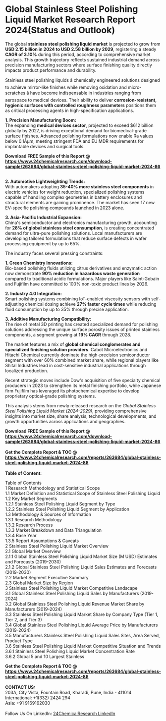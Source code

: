<h1>Global Stainless Steel Polishing Liquid Market Research Report 2024(Status and Outlook)</h1><p>The global <strong>stainless steel polishing liquid market</strong> is projected to grow from <strong>USD 2.15 billion in 2024 to USD 2.58 billion by 2029</strong>, registering a steady <strong>CAGR of 3.10%</strong> during this period, according to comprehensive market analysis. This growth trajectory reflects sustained industrial demand across precision manufacturing sectors where surface finishing quality directly impacts product performance and durability.</p><p>Stainless steel polishing liquids â chemically engineered solutions designed to achieve mirror-like finishes while removing oxidation and micro-scratches â have become indispensable in industries ranging from aerospace to medical devices. Their ability to deliver <strong>corrosion-resistant, hygienic surfaces with controlled roughness parameters</strong> positions them as critical processing agents in high-specification applications.</p><p><strong>1. Precision Manufacturing Boom:</strong><br>
The expanding <strong>medical devices sector</strong>, projected to exceed $612 billion globally by 2027, is driving exceptional demand for biomedical-grade surface finishes. Advanced polishing formulations now enable Ra values below 0.1Âµm, meeting stringent FDA and EU MDR requirements for implantable devices and surgical tools.</p><div><b>Download FREE Sample of this Report @ 
            <a href="https://www.24chemicalresearch.com/download-sample/263684/global-stainless-steel-polishing-liquid-market-2024-86">
            https://www.24chemicalresearch.com/download-sample/263684/global-stainless-steel-polishing-liquid-market-2024-86</a></b></div><br><p><strong>2. Automotive Lightweighting Trends:</strong><br>
With automakers adopting <strong>35-40% more stainless steel components</strong> in electric vehicles for weight reduction, specialized polishing systems capable of handling complex geometries in battery enclosures and structural elements are gaining prominence. The market has seen 17 new EV-specific polishing compounds launched in 2023 alone.</p><p><strong>3. Asia-Pacific Industrial Expansion:</strong><br>
China's semiconductor and electronics manufacturing growth, accounting for <strong>28% of global stainless steel consumption</strong>, is creating concentrated demand for ultra-pure polishing solutions. Local manufacturers are developing tailored formulations that reduce surface defects in wafer processing equipment by up to 65%.</p><p>The industry faces several pressing constraints:</p><p><strong>1. Green Chemistry Innovations:</strong><br>
Bio-based polishing fluids utilizing citrus derivatives and enzymatic action now demonstrate <strong>90% reduction in hazardous waste generation</strong> compared to traditional acidic formulations. Major players like Saint-Gobain and Fujifilm have committed to 100% non-toxic product lines by 2026.</p><p><strong>2. Industry 4.0 Integration:</strong><br>
Smart polishing systems combining IoT-enabled viscosity sensors with self-adjusting chemical dosing achieve <strong>27% faster cycle times</strong> while reducing fluid consumption by up to 35% through precise application.</p><p><strong>3. Additive Manufacturing Compatibility:</strong><br>
The rise of metal 3D printing has created specialized demand for polishing solutions addressing the unique surface porosity issues of printed stainless components, a segment growing at <strong>19% CAGR</strong> through 2028.</p><p>The market features a mix of <strong>global chemical conglomerates and specialized finishing solution providers</strong>. Cabot Microelectronics and Hitachi Chemical currently dominate the high-precision semiconductor segment with over 60% combined market share, while regional players like Shital Industries lead in cost-sensitive industrial applications through localized production.</p><p>Recent strategic moves include Dow's acquisition of five specialty chemical producers in 2023 to strengthen its metal finishing portfolio, while Japanese firm Fujifilm has leveraged its photochemical expertise to develop proprietary optical-grade polishing systems.</p><p>This analysis stems from newly released research on the <em>Global Stainless Steel Polishing Liquid Market (2024-2029)</em>, providing comprehensive insights into market size, share analysis, technological developments, and growth opportunities across applications and geographies.</p><div><b>Download FREE Sample of this Report @ 
            <a href="https://www.24chemicalresearch.com/download-sample/263684/global-stainless-steel-polishing-liquid-market-2024-86">
            https://www.24chemicalresearch.com/download-sample/263684/global-stainless-steel-polishing-liquid-market-2024-86</a></b></div><br><div><b>Get the Complete Report & TOC @ 
            <a href="https://www.24chemicalresearch.com/reports/263684/global-stainless-steel-polishing-liquid-market-2024-86">
            https://www.24chemicalresearch.com/reports/263684/global-stainless-steel-polishing-liquid-market-2024-86</a></b></div><br>
            <b>Table of Content:</b><p>Table of Contents<br />
1 Research Methodology and Statistical Scope<br />
1.1 Market Definition and Statistical Scope of Stainless Steel Polishing Liquid<br />
1.2 Key Market Segments<br />
1.2.1 Stainless Steel Polishing Liquid Segment by Type<br />
1.2.2 Stainless Steel Polishing Liquid Segment by Application<br />
1.3 Methodology & Sources of Information<br />
1.3.1 Research Methodology<br />
1.3.2 Research Process<br />
1.3.3 Market Breakdown and Data Triangulation<br />
1.3.4 Base Year<br />
1.3.5 Report Assumptions & Caveats<br />
2 Stainless Steel Polishing Liquid Market Overview<br />
2.1 Global Market Overview<br />
2.1.1 Global Stainless Steel Polishing Liquid Market Size (M USD) Estimates and Forecasts (2019-2030)<br />
2.1.2 Global Stainless Steel Polishing Liquid Sales Estimates and Forecasts (2019-2030)<br />
2.2 Market Segment Executive Summary<br />
2.3 Global Market Size by Region<br />
3 Stainless Steel Polishing Liquid Market Competitive Landscape<br />
3.1 Global Stainless Steel Polishing Liquid Sales by Manufacturers (2019-2024)<br />
3.2 Global Stainless Steel Polishing Liquid Revenue Market Share by Manufacturers (2019-2024)<br />
3.3 Stainless Steel Polishing Liquid Market Share by Company Type (Tier 1, Tier 2, and Tier 3)<br />
3.4 Global Stainless Steel Polishing Liquid Average Price by Manufacturers (2019-2024)<br />
3.5 Manufacturers Stainless Steel Polishing Liquid Sales Sites, Area Served, Product Type<br />
3.6 Stainless Steel Polishing Liquid Market Competitive Situation and Trends<br />
3.6.1 Stainless Steel Polishing Liquid Market Concentration Rate<br />
3.6.2 Global 5 and 10 Largest Stainless</p><div><b>Get the Complete Report & TOC @ 
            <a href="https://www.24chemicalresearch.com/reports/263684/global-stainless-steel-polishing-liquid-market-2024-86">
            https://www.24chemicalresearch.com/reports/263684/global-stainless-steel-polishing-liquid-market-2024-86</a></b></div><br><b>CONTACT US:</b><br>
            203A, City Vista, Fountain Road, Kharadi, Pune, India - 411014<br>
            International: +1(332) 2424 294<br>
            Asia: +91 9169162030 <br><br>
            Follow Us On LinkedIn: <a href="https://www.linkedin.com/company/24chemicalresearch/">24ChemicalResearch LinkedIn</a>
